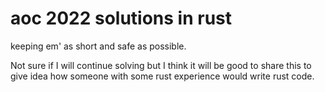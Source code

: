 # aoc 2022 solutions in rust

keeping em' as short and safe as possible.


Not sure if I will continue solving but I think it will be good to share this to give idea how someone with some rust experience would write rust code.
